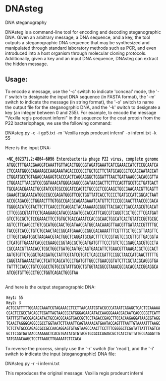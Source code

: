 # DNAsteg
DNA steganography

DNAsteg is a command-line tool for encoding and decoding steganographic DNA. Given an arbitrary message, a DNA sequence, and a key, the tool outputs a steganographic DNA sequence that may be synthesized and manipulated through standard laboratory methods such as PCR, and even introduced into a host organism through molecular cloning protocols. Additionally, given a key and an input DNA sequence, DNAsteg can extract the hidden message.

## Usage:
To encode a message, use the '-c' switch to indicate 'conceal' mode, the '-i' switch to designate the input DNA sequence (in FASTA format), the '-m' switch to indicate the message (in string format), the '-o' switch to name the output file for the steganogrphic DNA, and the '-k' switch to designate a key (an integer between 0 and 255). For example, to encode the message "Vexilla regis prodeunt inferni" in the sequence for the coat protein from the P22 bacteriophage, we use the following command:

DNAsteg.py -c -i gp5.txt -m 'Vexilla regis prodeunt inferni' -o inferni.txt -k 55

Here is the input DNA:

<img src="inputDNA.png" alt="example" width="700" height="400" />

And here is the output steganographic DNA:

<img src="vexilla.png" alt="example" width="600" height="150" />

To reverse the process, simply use the '-r' switch (for 'read'), and the '-i' switch to indicate the input (steganographic) DNA file:

DNAsteg.py -r -i inferni.txt

This reproduces the original message:
Vexilla regis prodeunt inferni
